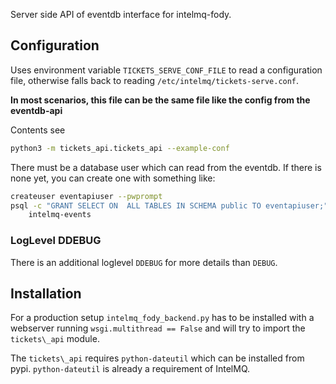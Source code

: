 Server side API of eventdb interface for intelmq-fody.

## Configuration
Uses environment variable ```TICKETS_SERVE_CONF_FILE``` to read
a configuration file, otherwise falls back to
reading `/etc/intelmq/tickets-serve.conf`.

**In most scenarios, this file can be the same file like the config from the eventdb-api**

Contents see
```sh
python3 -m tickets_api.tickets_api --example-conf
```
There must be a database user which can read from the eventdb.
If there is none yet, you can create one with something like:

```sh
createuser eventapiuser --pwprompt
psql -c "GRANT SELECT ON  ALL TABLES IN SCHEMA public TO eventapiuser;" \
    intelmq-events
```

### LogLevel DDEBUG

There is an additional loglevel `DDEBUG`
for more details than `DEBUG`.

## Installation
For a production setup `intelmq_fody_backend.py` has to be installed
with a webserver running `wsgi.multithread == False` and will try
to import the `tickets\_api` module.

The `tickets\_api` requires `python-dateutil` which can be installed from pypi.
`python-dateutil` is already a requirement of IntelMQ.
